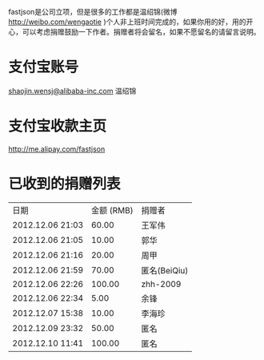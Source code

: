 fastjson是公司立项，但是很多的工作都是温绍锦(微博 http://weibo.com/wengaotie )个人非上班时间完成的，如果你用的好，用的开心，可以考虑捐赠鼓励一下作者。捐赠者将会留名，如果不愿留名的请留言说明。

# 支付宝账号
shaojin.wensj@alibaba-inc.com 温绍锦

# 支付宝收款主页
http://me.alipay.com/fastjson

# 已收到的捐赠列表
<table>
<tr><td>日期</td><td>金额 (RMB) </td><td>捐赠者</td></tr>
<tr><td>2012.12.06 21:03</td><td>60.00</td><td>王军伟</td></tr>
<tr><td>2012.12.06 21:05</td><td>10.00</td><td>郭华</td></tr>
<tr><td>2012.12.06 21:16</td><td>20.00</td><td>周甲</td></tr>
<tr><td>2012.12.06 21:59</td><td>70.00</td><td>匿名(BeiQiu)</td></tr>
<tr><td>2012.12.06 22:26</td><td>100.00</td><td>zhh-2009</td></tr>
<tr><td>2012.12.06 22:34</td><td>5.00</td><td>余锋</td></tr>
<tr><td>2012.12.07 15:38</td><td>10.00</td><td>李海珍</td></tr>
<tr><td>2012.12.09 23:32</td><td>50.00</td><td>匿名</td></tr>
<tr><td>2012.12.10 11:41</td><td>100.00</td><td>匿名</td></tr>
</table>